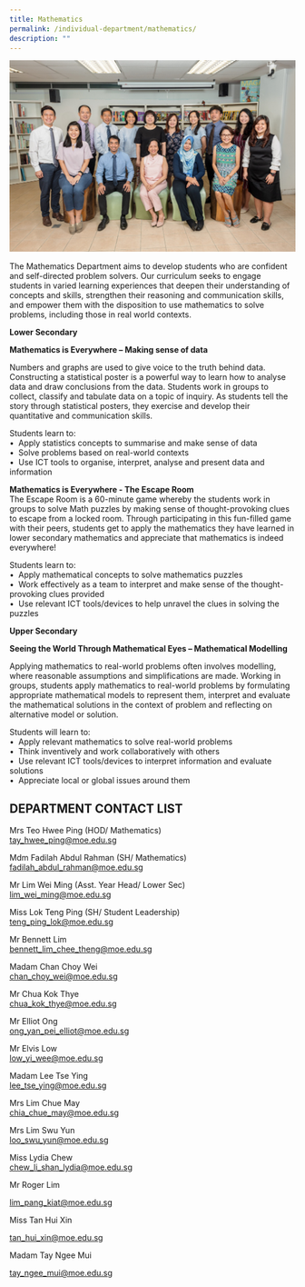 ```yaml
---
title: Mathematics
permalink: /individual-department/mathematics/
description: ""
---
```

![2022.01.12 Temasek Sec Department Photographs 11798.jpg](/images/20220112%20Temasek%20Sec%20Department%20Photographs%2011798.jpg)  

The Mathematics Department aims to develop students who are confident and self-directed problem solvers. Our curriculum seeks to engage students in varied learning experiences that deepen their understanding of concepts and skills, strengthen their reasoning and communication skills, and empower them with the disposition to use mathematics to solve problems, including those in real world contexts.

**Lower Secondary**

**Mathematics is Everywhere – Making sense of data**


Numbers and graphs are used to give voice to the truth behind data. Constructing a statistical poster is a powerful way to learn how to analyse data and draw conclusions from the data. Students work in groups to collect, classify and tabulate data on a topic of inquiry. As students tell the story through statistical posters, they exercise and develop their quantitative and communication skills.

Students learn to:  
•  Apply statistics concepts to summarise and make sense of data  
•  Solve problems based on real-world contexts  
•  Use ICT tools to organise, interpret, analyse and present data and information

**Mathematics is Everywhere - The Escape Room**  
The Escape Room is a 60-minute game whereby the students work in groups to solve Math puzzles by making sense of thought-provoking clues to escape from a locked room. Through participating in this fun-filled game with their peers, students get to apply the mathematics they have learned in lower secondary mathematics and appreciate that mathematics is indeed everywhere!

Students learn to:  
•  Apply mathematical concepts to solve mathematics puzzles  
•  Work effectively as a team to interpret and make sense of the thought-provoking clues provided  
•  Use relevant ICT tools/devices to help unravel the clues in solving the puzzles

**Upper Secondary**  

**Seeing the World Through Mathematical Eyes – Mathematical Modelling**

Applying mathematics to real-world problems often involves modelling, where reasonable assumptions and simplifications are made. Working in groups, students apply mathematics to real-world problems by formulating appropriate mathematical models to represent them, interpret and evaluate the mathematical solutions in the context of problem and reflecting on alternative model or solution.

Students will learn to:  
•  Apply relevant mathematics to solve real-world problems  
•  Think inventively and work collaboratively with others  
•  Use relevant ICT tools/devices to interpret information and evaluate solutions  
•  Appreciate local or global issues around them

## DEPARTMENT CONTACT LIST


  
Mrs Teo Hwee Ping (HOD/ Mathematics)  
tay_hwee_ping@moe.edu.sg

  
Mdm Fadilah Abdul Rahman (SH/ Mathematics)  
fadilah_abdul_rahman@moe.edu.sg

  
Mr Lim Wei Ming (Asst. Year Head/ Lower Sec)  
lim_wei_ming@moe.edu.sg

  
Miss Lok Teng Ping (SH/ Student Leadership)  
teng_ping_lok@moe.edu.sg

  
Mr Bennett Lim  
bennett_lim_chee_theng@moe.edu.sg

  
Madam Chan Choy Wei  
chan_choy_wei@moe.edu.sg

  
Mr Chua Kok Thye  
chua_kok_thye@moe.edu.sg

  
Mr Elliot Ong  
ong_yan_pei_elliot@moe.edu.sg

  
Mr Elvis Low  
low_yi_wee@moe.edu.sg

  
Madam Lee Tse Ying  
lee_tse_ying@moe.edu.sg

  
Mrs Lim Chue May  
chia_chue_may@moe.edu.sg

  
Mrs Lim Swu Yun  
loo_swu_yun@moe.edu.sg

  
Miss Lydia Chew  
chew_li_shan_lydia@moe.edu.sg

  

Mr Roger Lim

lim_pang_kiat@moe.edu.sg

  

Miss Tan Hui Xin

tan_hui_xin@moe.edu.sg

  

Madam Tay Ngee Mui

tay_ngee_mui@moe.edu.sg